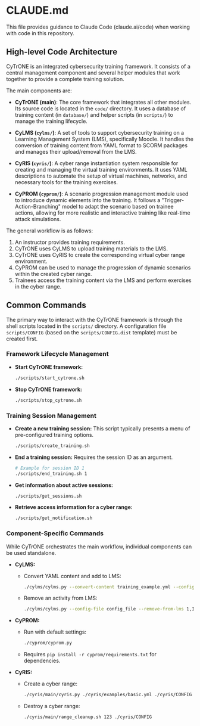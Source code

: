 # CLAUDE.md

This file provides guidance to Claude Code (claude.ai/code) when working with code in this repository.

## High-level Code Architecture

CyTrONE is an integrated cybersecurity training framework. It consists of a central management component and several helper modules that work together to provide a complete training solution.

The main components are:

- **CyTrONE (main)**: The core framework that integrates all other modules. Its source code is located in the `code/` directory. It uses a database of training content (in `database/`) and helper scripts (in `scripts/`) to manage the training lifecycle.

- **CyLMS (`cylms/`)**: A set of tools to support cybersecurity training on a Learning Management System (LMS), specifically Moodle. It handles the conversion of training content from YAML format to SCORM packages and manages their upload/removal from the LMS.

- **CyRIS (`cyris/`)**: A cyber range instantiation system responsible for creating and managing the virtual training environments. It uses YAML descriptions to automate the setup of virtual machines, networks, and necessary tools for the training exercises.

- **CyPROM (`cyprom/`)**: A scenario progression management module used to introduce dynamic elements into the training. It follows a "Trigger-Action-Branching" model to adapt the scenario based on trainee actions, allowing for more realistic and interactive training like real-time attack simulations.

The general workflow is as follows:
1. An instructor provides training requirements.
2. CyTrONE uses CyLMS to upload training materials to the LMS.
3. CyTrONE uses CyRIS to create the corresponding virtual cyber range environment.
4. CyPROM can be used to manage the progression of dynamic scenarios within the created cyber range.
5. Trainees access the training content via the LMS and perform exercises in the cyber range.

## Common Commands

The primary way to interact with the CyTrONE framework is through the shell scripts located in the `scripts/` directory. A configuration file `scripts/CONFIG` (based on the `scripts/CONFIG.dist` template) must be created first.

### Framework Lifecycle Management

- **Start CyTrONE framework:**
  ```bash
  ./scripts/start_cytrone.sh
  ```

- **Stop CyTrONE framework:**
  ```bash
  ./scripts/stop_cytrone.sh
  ```

### Training Session Management

- **Create a new training session:**
  This script typically presents a menu of pre-configured training options.
  ```bash
  ./scripts/create_training.sh
  ```

- **End a training session:**
  Requires the session ID as an argument.
  ```bash
  # Example for session ID 1
  ./scripts/end_training.sh 1
  ```

- **Get information about active sessions:**
  ```bash
  ./scripts/get_sessions.sh
  ```

- **Retrieve access information for a cyber range:**
  ```bash
  ./scripts/get_notification.sh
  ```

### Component-Specific Commands

While CyTrONE orchestrates the main workflow, individual components can be used standalone.

- **CyLMS:**
  - Convert YAML content and add to LMS:
    ```bash
    ./cylms/cylms.py --convert-content training_example.yml --config-file config_file --add-to-lms 1
    ```
  - Remove an activity from LMS:
    ```bash
    ./cylms/cylms.py --config-file config_file --remove-from-lms 1,ID
    ```

- **CyPROM:**
  - Run with default settings:
    ```bash
    ./cyprom/cyprom.py
    ```
  - Requires `pip install -r cyprom/requirements.txt` for dependencies.

- **CyRIS:**
  - Create a cyber range:
    ```bash
    ./cyris/main/cyris.py ./cyris/examples/basic.yml ./cyris/CONFIG
    ```
  - Destroy a cyber range:
    ```bash
    ./cyris/main/range_cleanup.sh 123 ./cyris/CONFIG
    ```
